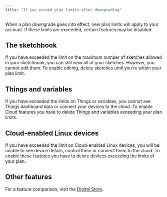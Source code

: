 ```yaml
---
title: "If you exceed plan limits after downgrading"
---
```


When a plan downgrade goes into effect, new plan limits will apply to your account. If these limits are exceeded, certain features may be disabled.

## The sketchbook

If you have exceeded the limit on the maximum number of sketches allowed in your sketchbook, you can still view all of your sketches. However, you cannot edit them. To enable editing, delete sketches until you're within your plan limit.

## Things and variables

If you have exceeded the limits on Things or variables, you cannot see Things dashboard data or connect your devices to the cloud. To enable Cloud features you have to delete Things and variables exceeding your plan limits.

## Cloud-enabled Linux devices

If you have exceeded the limit on Cloud-enabled Linux devices, you will be unable to see device details, control them or connect them to the cloud. To enable these features you have to delete devices exceeding the limits of your plan.

## Other features

For a feature comparison, visit the [Digital Store](https://cloud.arduino.cc/plans).
